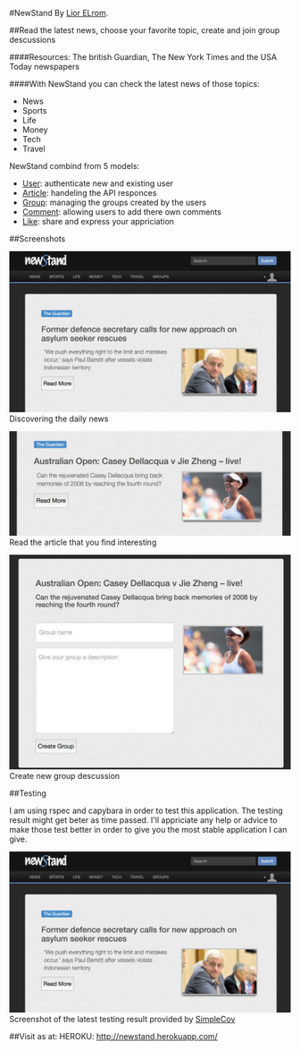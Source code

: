 #NewStand
By [Lior ELrom](http://liormb.com/).

##Read the latest news, choose your favorite topic, create and join group descussions

####Resources: The british Guardian, The New York Times and the USA Today newspapers

####With NewStand you can check the latest news of those topics:
* News
* Sports
* Life
* Money
* Tech
* Travel

NewStand combind from 5 models:
* [User](https://github.com/liormb/NewStand/blob/master/app/models/user.rb): authenticate new and existing user
* [Article](https://github.com/liormb/NewStand/blob/master/app/models/article.rb): handeling the API responces
* [Group](https://github.com/liormb/NewStand/blob/master/app/models/group.rb): managing the groups created by the users
* [Comment](https://github.com/liormb/NewStand/blob/master/app/models/comment.rb): allowing users to add there own comments
* [Like](https://github.com/liormb/NewStand/blob/master/app/models/like.rb): share and express your appriciation


##Screenshots

![Example1](app/assets/images/main-page.png)
Discovering the daily news

![Example2](app/assets/images/article.png)
Read the article that you find interesting

![Example3](app/assets/images/create-group.png)
Create new group descussion

##Testing

I am using rspec and capybara in order to test this application. The testing result might get beter as time passed.
I'll appriciate any help or advice to make those test better in order to give you the most stable application I can give.

![Example1](app/assets/images/main-page.png)
Screenshot of the latest testing result provided by [SimpleCov](https://github.com/colszowka/simplecov)



##Visit as at:
HEROKU: http://newstand.herokuapp.com/

